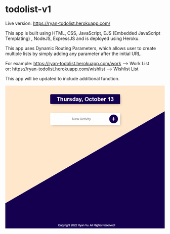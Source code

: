 # todolist-v1

Live version: https://ryan-todolist.herokuapp.com/

This app is built using HTML, CSS, JavaScript, EJS (Embedded JavaScript Templating) , NodeJS, ExpressJS and is deployed using Heroku.

This app uses Dynamic Routing Parameters, which allows user to create multiple lists by simply adding any parameter after the initial URL.

For example: https://ryan-todolist.herokuapp.com/work --> Work List  
or: https://ryan-todolist.herokuapp.com/wishlist --> Wishlist List

This app will be updated to include additional function.

![](screenshot.png)
